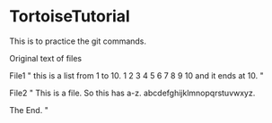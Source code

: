 # TortoiseTutorial

This is to practice the git commands.

Original text of files

File1
"
this is a list from 1 to 10.
1
2
3
4
5
6
7
8
9
10
and it ends at 10.
"

File2
"
This is a file.
So this has a-z.
abcdefghijklmnopqrstuvwxyz.


The End.
"
